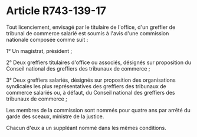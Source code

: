 # Article R743-139-17

<p>Tout licenciement, envisagé par le titulaire de l'office, d'un greffier de tribunal de commerce salarié est soumis à l'avis d'une commission nationale composée comme suit :</p><p>1° Un magistrat, président ;</p><p>2° Deux greffiers titulaires d'office ou associés, désignés sur proposition du Conseil national des greffiers des tribunaux de commerce ;</p><p>3° Deux greffiers salariés, désignés sur proposition des organisations syndicales les plus représentatives des greffiers des tribunaux de commerce salariés ou, à défaut, du Conseil national des greffiers des tribunaux de commerce ;</p><p>Les membres de la commission sont nommés pour quatre ans par arrêté du garde des sceaux, ministre de la justice.</p><p>Chacun d'eux a un suppléant nommé dans les mêmes conditions.</p>